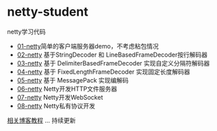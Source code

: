 # netty-student
netty学习代码

- [01-netty](https://blog.csdn.net/qq_42651904/article/details/106323841)简单的客户端服务器demo，不考虑粘包情况
- [02-netty](https://blog.csdn.net/qq_42651904/article/details/106343007) 基于StringDecoder 和 LineBasedFrameDecoder按行解码器
- [03-netty]() 基于 DelimiterBasedFrameDecoder 实现自定义分隔符解码器
- [04-netty]() 基于 FixedLengthFrameDecoder 实现固定长度解码器
- [05-netty](https://blog.csdn.net/qq_42651904/article/details/106443482) 基于 MessagePack 实现编解码
- [06-netty](https://blog.csdn.net/qq_42651904/article/details/106450217) Netty开发HTTP文件服务器
- [07-netty]() Netty开发WebSocket
- [08-netty]() Netty私有协议开发

[相关博客教程](https://blog.csdn.net/qq_42651904/category_10039637.html)
... 持续更新
